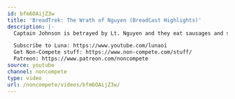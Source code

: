 ```yaml
---
id: bfm6OAijZ3w
title: 'BreadTrek: The Wrath of Nguyen (BreadCast Highlights)'
description: |-
  Captain Johnson is betrayed by Lt. Nguyen and they eat sausages and sing together.

  Subscribe to Luna: https://www.youtube.com/lunaoi
  Get Non-Compete stuff: https://www.non-compete.com/stuff/
  Patreon: https://www.patreon.com/noncompete
source: youtube
channel: noncompete
type: video
url: /noncompete/videos/bfm6OAijZ3w/
---
```

